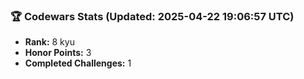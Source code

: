 ### 🏆 Codewars Stats (Updated: 2025-04-22 19:06:57 UTC)

- **Rank:** 8 kyu
- **Honor Points:** 3
- **Completed Challenges:** 1
